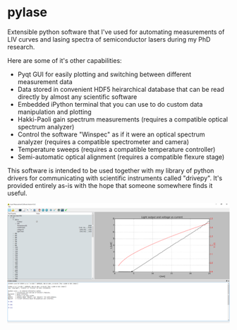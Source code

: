 # pylase
Extensible python software that I've used for automating measurements of LIV curves and lasing spectra of semiconductor lasers during my PhD research. 

Here are some of it's other capabilities:
* Pyqt GUI for easily plotting and switching between different measurement data
* Data stored in convenient HDF5 heirarchical database that can be read directly by almost any scientific software
* Embedded iPython terminal that you can use to do custom data manipulation and plotting
* Hakki-Paoli gain spectrum measurements (requires a compatible optical spectrum analyzer)
* Control the software "Winspec" as if it were an optical spectrum analyzer (requires a compatible spectrometer and camera)
* Temperature sweeps (requires a compatible temperature controller)
* Semi-automatic optical alignment (requires a compatible flexure stage)

This software is intended to be used together with my library of python drivers for communicating with scientific instruments called "drivepy". It's provided entirely as-is with the hope that someone somewhere finds it useful.

![Screenshot](screenshot.png)
